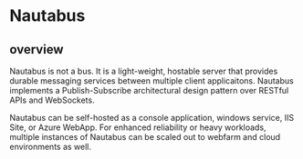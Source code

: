 # Nautabus

## overview

Nautabus is not a bus. It is a light-weight, hostable server that provides durable messaging 
services between multiple client applicaitons. Nautabus implements a Publish-Subscribe 
architectural design pattern over RESTful APIs and WebSockets.

Nautabus can be self-hosted as a console application, windows service, IIS Site, or 
Azure WebApp. For enhanced reliability or heavy workloads, multiple instances of Nautabus 
can be scaled out to webfarm and cloud environments as well.

